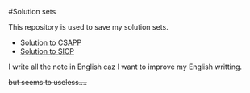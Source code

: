 #Solution sets

This repository is used to save my solution sets.

* [Solution to CSAPP](https://github.com/flicsmay/Some-solution-sets/tree/master/CSAPP)
* [Solution to SICP](https://github.com/flicsmay/Some-solution-sets/tree/master/SICP)

I write all the note in English caz I want to improve my English writting.

~~but seems to useless....~~